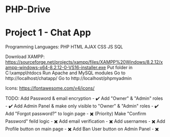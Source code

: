 # PHP-Drive

# Project 1 - Chat App
Programming Languages:
PHP
HTML
AJAX
CSS
JS
SQL

Download XAMPP: https://sourceforge.net/projects/xampp/files/XAMPP%20Windows/8.2.12/xampp-windows-x64-8.2.12-0-VS16-installer.exe
Put folder in C:\xampp\htdocs
Run Apache and MySQL modules
Go to http://localhost/chatapp/
Go to http://localhost/phpmyadmin

Icons: https://fontawesome.com/v4/icons/

TODO:
Add Password & email encryption - ✔️
Add "Owner" & "Admin" roles - ✔️
Add Admin Panel & make only visible to "Owner" & "Admin" roles - ✔️
Add "Forgot password?" to login page - ✖️ (Priority)
Make "Confirm Password" feild logic - ✖️
Add email verification - ✖️
Add usernames - ✖️
Add Profile button on main page - ✖️
Add Ban User button on Admin Panel - ✖️
